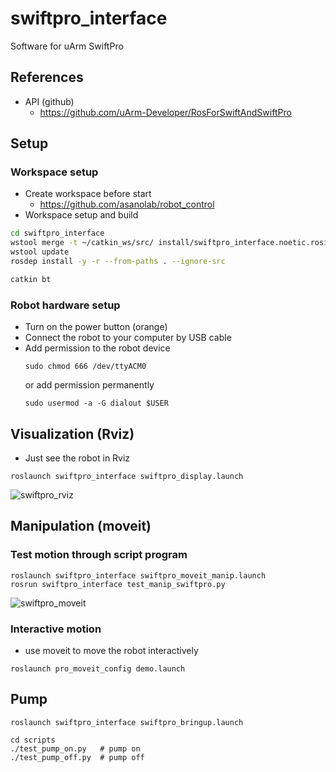 # swiftpro_interface
Software for uArm SwiftPro
## References
  - API (github)
    - https://github.com/uArm-Developer/RosForSwiftAndSwiftPro

## Setup 
### Workspace setup
- Create workspace before start
  - https://github.com/asanolab/robot_control
- Workspace setup and build
```bash
cd swiftpro_interface
wstool merge -t ~/catkin_ws/src/ install/swiftpro_interface.noetic.rosinstall 
wstool update
rosdep install -y -r --from-paths . --ignore-src

catkin bt
```

### Robot hardware setup
- Turn on the power button (orange)
- Connect the robot to your computer by USB cable
- Add permission to the robot device 
   ```
   sudo chmod 666 /dev/ttyACM0
   ```
   or add permission permanently
   ```
   sudo usermod -a -G dialout $USER
   ```

## Visualization (Rviz)
- Just see the robot in Rviz
```
roslaunch swiftpro_interface swiftpro_display.launch
```
![swiftpro_rviz](https://github.com/asanolab/robot_control/assets/6872136/b7330b9b-67e6-4da3-8f43-22b92f66f00f)


## Manipulation (moveit)
### Test motion through script program
```
roslaunch swiftpro_interface swiftpro_moveit_manip.launch
rosrun swiftpro_interface test_manip_swiftpro.py
```
![swiftpro_moveit](https://github.com/asanolab/robot_control/assets/6872136/b9810777-de69-430a-a857-f341f8551f21)

### Interactive motion
- use moveit to move the robot interactively
```
roslaunch pro_moveit_config demo.launch
```


## Pump
```
roslaunch swiftpro_interface swiftpro_bringup.launch

cd scripts
./test_pump_on.py   # pump on
./test_pump_off.py  # pump off
```
